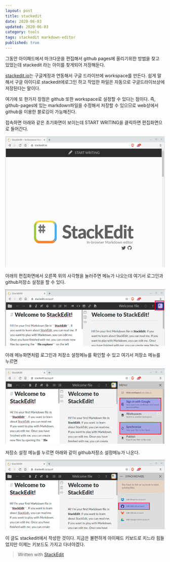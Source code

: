 ```yaml
---
layout: post  
title: stackedit
date: 2020-06-03
updated: 2020-06-03
category: tools
tags: stackedit markdown-editor
published: true
---
```

그동안 아이패드에서 마크다운을 편집해서 github pages에 올리기위한 방법을 찾고 있었는데 stackedit 라는 아이를 찾게되어 저장해둔다. 

[stackedit.io](https://stackedit.io)는 구글계정과 연동해서 구글 드라이브에 workspace를 만든다. 쉽게 말해서 구글 아이디로 stackedit에로그인 하고 작업한 파일은 자동으로 구글드라이브상에 저장된다는 말이다.

여기에 또 한가지 장점은 github 또한 workspace로 설정할 수 있다는 점이다. 즉, github-pages에 있는 markdown파일을 수정해서 저장할 수 있으므로 web상에서 github을 이용한 블로깅이 가능해진다.

접속하면 아래와 같은 초기화면이 보이는데 START WRITING을 클릭하면 편집화면으로 들어간다.

![01](/assets/img/2020-06-03-1.stackedit01.png)

아래의 편집화면에서 오른쪽 위의 사각형을 눌러주면 메뉴가 나오는데 여기서 로그인과 github저장소 설정을 할 수 있다.

![02](/assets/img/2020-06-03-1.stackedit02.png)

아래 메뉴화면처럼 로그인과 저장소 설정메뉴를 확인할 수 있고 여기서 저장소 메뉴를 누르면 

![03](/assets/img/2020-06-03-1.stackedit03.png)

저장소 설정 메뉴를 누르면 아래와 같이 github저장소 설정메뉴가 나온다.

![04](/assets/img/2020-06-03-1.stackedit04.png)

이 글도 stackedit에서 작성한 것이다. 지금은 불편하게 아이패드 키보드로 치느라 힘들었지만 이제는 키보드도 가지고 다녀야겠다.

> Written with [StackEdit](https://stackedit.io/)
<!--stackedit_data:
eyJoaXN0b3J5IjpbLTE3MDgxMzI2NTMsLTU1MTI2MjA0MSw2MD
c1NTcwNjAsLTY3MTIxOTYzMiwtMTYyOTIyMzE0MV19
-->